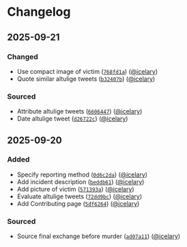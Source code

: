 # Changelog

## 2025-09-21

### Changed

- Use compact image of victim ([`768fd1a`](https://github.com/icelary/kirk/commit/768fd1a54d94f877394b4c2808de40b134a57dd4)) ([@icelary](https://github.com/icelary))
- Quote similar altulige tweets ([`b32407b`](https://github.com/icelary/kirk/commit/b32407b03e92fc526ee984132c1a6113638567ef)) ([@icelary](https://github.com/icelary))

### Sourced

- Attribute altulige tweets ([`6606447`](https://github.com/icelary/kirk/commit/6606447de002508a1619737dea9fa0bd6e61ca14)) ([@icelary](https://github.com/icelary))
- Date altulige tweet ([`d26722c`](https://github.com/icelary/kirk/commit/d26722cea04f107ed35f947bc8def7385a5cd353)) ([@icelary](https://github.com/icelary))

## 2025-09-20

### Added

- Specify reporting method ([`0d6c2da`](https://github.com/icelary/kirk/commit/0d6c2da047c78a8e264073c1bfb120464f46d3ef)) ([@icelary](https://github.com/icelary))
- Add incident description ([`beddb61`](https://github.com/icelary/kirk/commit/beddb6134524464f754b59b3429e5cbf26a21c20)) ([@icelary](https://github.com/icelary))
- Add picture of victim ([`571393a`](https://github.com/icelary/kirk/commit/571393a103012584c2d32f17b52c4fe55e481c68)) ([@icelary](https://github.com/icelary))
- Evaluate altulige tweets ([`72dd9bc`](https://github.com/icelary/kirk/commit/72dd9bcddd638f250523e4344415e37c9b7c00fd)) ([@icelary](https://github.com/icelary))
- Add Contributing page ([`5df6264`](https://github.com/icelary/kirk/commit/5df6264e0dd468fb2dcf1bba9b981ec5e94a9143)) ([@icelary](https://github.com/icelary))

### Sourced

- Source final exchange before murder ([`ad07a11`](https://github.com/icelary/kirk/commit/ad07a114d870216f0d2eca67f7eda4fcc700bb3f)) ([@icelary](https://github.com/icelary))
